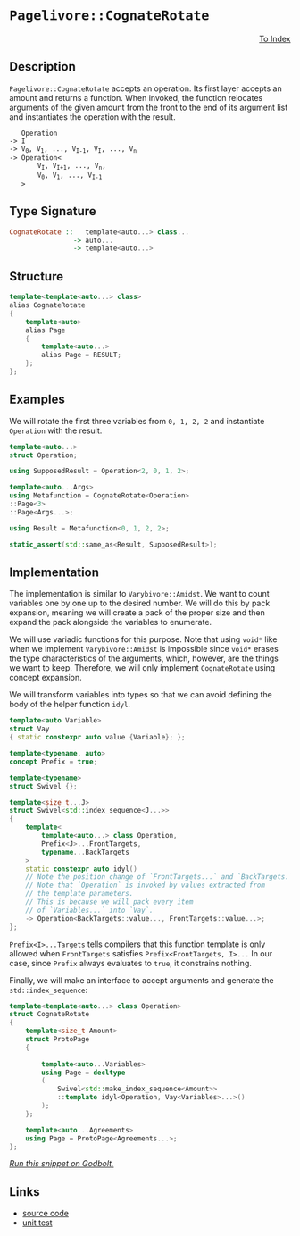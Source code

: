 <!-- Copyright 2024 Feng Mofan
SPDX-License-Identifier: Apache-2.0 -->

# `Pagelivore::CognateRotate`

<p style='text-align: right;'><a href="../../../facilities/metafunctions.md#pagelivore-cognate-rotate">To Index</a></p>

## Description

`Pagelivore::CognateRotate` accepts an operation.
Its first layer accepts an amount and returns a function.
When invoked, the function relocates arguments of the given amount from the front to the end of its argument list and instantiates the operation with the result.

<pre><code>   Operation
-> I
-> V<sub>0</sub>, V<sub>1</sub>, ..., V<sub>I-1</sub>, V<sub>I</sub>, ..., V<sub>n</sub>
-> Operation&lt;
       V<sub>I</sub>, V<sub>I+1</sub>, ..., V<sub>n</sub>,
       V<sub>0</sub>, V<sub>1</sub>, ..., V<sub>I-1</sub>
   &gt;</code></pre>

## Type Signature

```Haskell
CognateRotate ::   template<auto...> class...
                -> auto...
                -> template<auto...>
```

## Structure

```C++
template<template<auto...> class>
alias CognateRotate
{
    template<auto>
    alias Page
    {
        template<auto...>
        alias Page = RESULT;
    };
};
```

## Examples

We will rotate the first three variables from `0, 1, 2, 2` and instantiate `Operation` with the result.

```C++
template<auto...>
struct Operation;

using SupposedResult = Operation<2, 0, 1, 2>;

template<auto...Args>
using Metafunction = CognateRotate<Operation>
::Page<3>
::Page<Args...>;

using Result = Metafunction<0, 1, 2, 2>;

static_assert(std::same_as<Result, SupposedResult>);
```

## Implementation

The implementation is similar to `Varybivore::Amidst`.
We want to count variables one by one up to the desired number.
We will do this by pack expansion, meaning we will create a pack of the proper size and then expand the pack alongside the variables to enumerate.

We will use variadic functions for this purpose.
Note that using `void*` like when we implement `Varybivore::Amidst` is impossible since `void*` erases the type characteristics of the arguments, which, however, are the things we want to keep.
Therefore, we will only implement `CognateRotate` using concept expansion.

We will transform variables into types so that we can avoid defining the body of the helper function `idyl`.

```C++
template<auto Variable>
struct Vay
{ static constexpr auto value {Variable}; };
```

```C++
template<typename, auto>
concept Prefix = true;

template<typename>
struct Swivel {};

template<size_t...J>
struct Swivel<std::index_sequence<J...>>
{
    template<
        template<auto...> class Operation,
        Prefix<J>...FrontTargets,
        typename...BackTargets
    >
    static constexpr auto idyl()
    // Note the position change of `FrontTargets...` and `BackTargets.`
    // Note that `Operation` is invoked by values extracted from
    // the template parameters.
    // This is because we will pack every item
    // of `Variables...` into `Vay`.
    -> Operation<BackTargets::value..., FrontTargets::value...>;
};
```

`Prefix<I>...Targets` tells compilers that this function template is only allowed when `FrontTargets` satisfies `Prefix<FrontTargets, I>...`
In our case, since `Prefix` always evaluates to `true`, it constrains nothing.

Finally, we will make an interface to accept arguments and generate the `std::index_sequence`:

```C++
template<template<auto...> class Operation>
struct CognateRotate
{
    template<size_t Amount>
    struct ProtoPage
    {
        
        template<auto...Variables>
        using Page = decltype
        (
            Swivel<std::make_index_sequence<Amount>>
            ::template idyl<Operation, Vay<Variables>...>()
        );
    };

    template<auto...Agreements>
    using Page = ProtoPage<Agreements...>;
};
```

[*Run this snippet on Godbolt.*](https://godbolt.org/#z:OYLghAFBqd5QCxAYwPYBMCmBRdBLAF1QCcAaPECAMzwBtMA7AQwFtMQByARg9KtQYEAysib0QXACx8BBAKoBnTAAUAHpwAMvAFYTStJg1DIApACYAQuYukl9ZATwDKjdAGFUtAK4sGIAKwAzKSuADJ4DJgAcj4ARpjEIADsGqQADqgKhE4MHt6%2BehlZjgLhkTEs8Yn%2BABy2mPYlDEIETMQEeT5%2BQfWNOS1tBGXRcQnJqQqt7Z0FXLZTQxEjlWO1AJS2qF7EyOwc5oERyN5YANQmgW5ejrSEAJ4X2CYaAIIHRyeY55fIk%2BhYVEezzerwA9AAqSHg04AWQEqCIDDupyh4NBwIImBYaQMmIubiY11QpwAam08ExYvQga9JsQvA5YfDEQ9XiYkhZTpMmI5kKc0AxJphVGliKdCURTgA3MReL7sixk4gUqmYdkAEQunI1WuBwIhUNOymImBoqhRUPRr0x2NxasuBDuaUYrEwpHFRJpLwFuzSBCNJrN33VpwI9PtVjZYNRpyEAHc8FKGhbIVaXjacTz7W5Hc7mGwvXSGf744nkwqdYFIyD01jM3jLlkAF6YAD6BAAdF2AFKFsPF2MJpO0fF/EAgCJYVStpQARzlDF2%2BO7XY7QMCTzZHOBp13obrdvxO73J4zh8uEtQq8e/IMCgUpwA8s7iDycqRjyfd8bTXhVMvHlXAAxYhZAAFTaYBMAIBQP1eL891zF02FXCwmGQABrCDiCgmDP2%2BTcXhPbleX5AQhRFMVL1OPB0DuWgIDWfDQVBU4ogRL4CAQL4imyAR%2BQQQwoNOVAqHOAA2DQQPAyDoIUa9JPFBh0AkjQ0Mw7DcPkkxJOY1j2MxUNBP9HSNGfBI3wEUyaIfCIpVQDDMBU2JkRlbxMAfYUw3QzEVKoUCWD0ozOIPLNTjSNpXUxYhtPgvcAFob3M18mnxdSsNkmDxzcuVV3daTBE0uTstlTBrw3XUt01Ks9WjQ0PGAZhMQAJQRMLUTTM8s3xLqGwJIlyuwW8mHvJ8X0shg%2B3pRkGqazBWtaPEt2rU9Qr65s239F4WC2QQvWI/tGWNBFUGUJgoPwis4oQ/DVttbqLwGrslRVegFH2hDTi8LIjCNc75UCEMsGOJDbr3CAwYQ0th1HAh0HHFgmEc1tJ2FGdMHnRgl0ubbdoIddCM%2Br9x16r5aPo/Fkom904QYE6kXxF7KTewCu0eRjIdOJiauu84kmq6t8NJ/FL1XF5gBNLFGDwiree%2BiJgD%2B4SLhDY6iDOi6cYlzApcEeS2Yqnm3n5yqawNVELY6/UYzAjyYJTNFrct53HajN4zEORdPm%2BK4bnuL0MTW7NRYNwii0ZKnUqN4F5d%2BoQvDSIonOajyvFoEzAbGiyo7cMx3VSU45lOMx10F60g5Fp6OxeHD3tll5Y8VmFoKYKgvEXJpg1OWaswWh63EjnIvXHDXs0CYeQFH/Ea%2BAfW10NsuG5%2BxWU4UNOM5DZvWjbjuh8uAui7z4vS9ql4SLwZBWxGpR2ggMcQAUV0r7rtxV/X9148TzJk9T9PHm5iwHANi0E4P4XgfgOBaFIKgTgbhrDWC5FsHY8oPY8FIAQTQQCNgYQCGYDsSQzCSBqDUfwGgACc/gzAaHEjUYIICOCSF4CwCQGhUgQKgTAjgvAFAgFSBgyBQDSBwFgDARAIAtgEDSNccglA0DYjoAkKIrpOCqBqOJeK4lJCnGAMgPkUgOxmF4E5QgJBaJ6H4IIEQYh2BSBkIIRQKh1ACNILoOYcZXxpE4DwYBoDwGYOgZwR81wpH%2BlEqcVR6jNHaN0YXSQBjTgQA8PI%2BgYoDhcDWLwfhWgNgQCQHItICiyAUAgPkwpIBgBSDzjQdOCQeEQFiP42IEQ2h3C8bwJpzBiB3EfLEbQmAHBtNIHItgghHwMFoK05xWBYheGAASWgtAeHcF4FgRGRhxBTLwCaBwZYllQOFP064ew0ERExPQqBtxYivi6R4LA/iwx4GYcs0gSZiCxG/uqLEQlbhGEwRsKgBhZ4kjwJgOM5kIFoIscIUQ4hbFQocWofxrj9BCRQPAyw%2Bg8CxB4ZADYqA/Q5CWfFP4KtTCWGsFQ3gqBXnKiwDixivR%2BlNBcMpGYfg5hhCWBUKohRMh8VyJ4LovLig5GGNysYcw7BMv6AsNlegpU7IEAMdoYrRiJElbKwVsx5iDFVSsdVGwFBIN2BIHxHAwGkHYVSzg4S1EaK0TovRcSzAJNwCY1JqCMnoL%2BRsbiTAsCJAZTgyQgQOxkMCEkSQGhJCEMkhofw4kyH6E4Iw0gzDAhcA7OJLgNCyE1Bzf4SQXB/DhvEpa/xnDuG8O9QInJojcniOCdI4ppSUlKLYJwNoLApRJHikwYav0uBkI7Jm/Z%2BAiC0vMbIKxsLpDwqUIi5xug87uKYJ45ZZqLVWoCRwIJkjrgiTEl2ntfaB2KyHSOjsGgElJIKSk84HszBeqyYIhtraEgyJKagZJYxj29uOEJIdXBUjVOinUhpziOktMGVBrpPS%2BkDOecM6WYyJn%2BOmbM%2BZizBmrO%2BXsKB%2BBtmOCTHsoxqhDmYkGacho/jLnXLuLc/DmTlRPLQa895ShPlrOAD80Ata%2BCAoUMC0F4LBlQpnTYudsgEVOKgculFvyyVWAxZc%2BleKCXkU4MSuGpL0UWEpdAmltEPLwENQ0aVzgICuDlRy5SeqeVzF4k0Gz6Q%2BVNHsxKxlirmiavyOyrzTRlWLHKGq%2BVvmhUat1Vy0L6TNjbBNbF%2BhW6K02r/aegDg7h2jtdeOkgD6M3Pp9aQP1AbKBmtTem4d0akglqSEkQIMbJCaLmNuytthq0vrrfABtEiQmfvfcQdtewu1RJYAoKUfIpQXrtJMIxuXJ1zHEzCyTdj5ALtkzoEAwRV3ru8cm81fjnGcL3SEw94piAsFG%2BNyb02syTBvd%2Bu9CR8uBEK/xt9j3Cn9c%2BykkAE3E6tim2Q1sM2CBXwu5ovgdAwOUAg1A2Dky0EI/g0ywZyHRnjMmQRzAMy5liGw883D6ymOkEI9Kkj/iDnICOVRwQNHnF0ZaYx%2B5LHBnsY%2BV89ZCs/kCfOkJkFYK8xienctiQUn7HraRVthTxg9OYuxaZ6BGnBScFBGOJTFKOFGbpYrhVzKrOsq1f5zlIX9XCv5S5pzorotm8leZ7zQWXN65lVF03DmdXTCN2F13ywHOGuNTYzdh2OGpYh1osbE3pS3cxPdiAbqJ35fSZkorJWxgMvoRVkAZhh2BECP4UhRbWG56SDQ8tR3OBVr4UV4NSQDE1a4FIMh1Xw1cCSPtwIwfrVcJrdks1hiy8h%2B751jYrysjOEkEAA%3D%3D%3D)

## Links

- [source code](../../../../conceptrodon/descend/pagelivore/cognate_rotate.hpp)
- [unit test](../../../../tests/unit/metafunctions/pagelivore/cognate_rotate.test.hpp)
